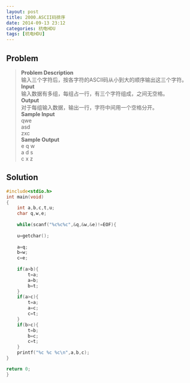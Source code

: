 ```yaml
---
layout: post
title: 2000.ASCII码排序
date: 2014-09-13 23:12
categories: 杭电HDU
tags: [杭电HDU]
---
```

## Problem
>**Problem Description**  
输入三个字符后，按各字符的ASCII码从小到大的顺序输出这三个字符。  
**Input**  
输入数据有多组，每组占一行，有三个字符组成，之间无空格。  
**Output**  
对于每组输入数据，输出一行，字符中间用一个空格分开。  
**Sample Input**  
qwe  
asd  
zxc  
**Sample Output**  
e q w  
a d s  
c x z  

## Solution
```cpp
#include<stdio.h>
int main(void)
{
    int a,b,c,t,u;
    char q,w,e;
    
    while(scanf("%c%c%c",&q,&w,&e)!=EOF){
    
    u=getchar();
        
    a=q;
    b=w;
    c=e;
    
    if(a>b){
        t=a;
        a=b;
        b=t;
    }
    if(a>c){
        t=a;
        a=c;
        c=t;
    }
    if(b>c){
        t=b;
        b=c;
        c=t;
    }
    printf("%c %c %c\n",a,b,c);
}

return 0;
}
```